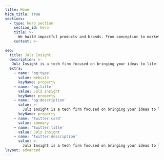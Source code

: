 ```yaml
---
title: Home
hide_title: true
sections:
  - type: hero_section
    section_id: hero
    title: >-
      We build impactful products and brands. From conception to market dominance. We'll turn ideas to reality.
    content: >- 
    
seo:
  title: Julz Insight
  description: >-
   Julz Insight is a tech firm focused on bringing your ideas to life! From conception to market domination. We turn them into impactful products and brands.
  extra:
    - name: 'og:type'
      value: website
      keyName: property
    - name: 'og:title'
      value: Julz Insight
      keyName: property
    - name: 'og:description'
      value: >-
        Julz Insight is a tech firm focused on bringing your ideas to life! From conception to market domination. We turn them into impactful products and brands.
      keyName: property
    - name: 'twitter:card'
      value: summary
    - name: 'twitter:title'
      value: Julz Insight
    - name: 'twitter:description'
      value: >-
        Julz Insight is a tech firm focused on bringing your ideas to life! From conception to market domination. We turn them into impactful products and brands.
layout: advanced
---
```

